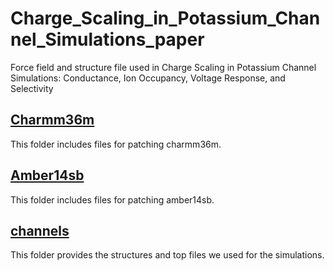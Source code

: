 # Charge_Scaling_in_Potassium_Channel_Simulations_paper
Force field and structure file used in Charge Scaling in Potassium Channel Simulations: Conductance, Ion Occupancy, Voltage Response, and Selectivity
## [Charmm36m](Charmm36m/)  
This folder includes files for patching charmm36m.  

## [Amber14sb](Amber14sb/)
This folder includes files for patching amber14sb.   

## [channels](channels/)
This folder provides the structures and top files we used for the simulations.  
